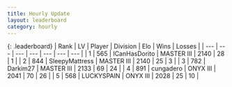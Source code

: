 ```yaml
---
title: Hourly Update
layout: leaderboard
category: hourly
---
```


{: .leaderboard}
| Rank | LV | Player | Division | Elo | Wins | Losses |
| --- | --- | --- | --- | --- | --- | --- |
| <span data-change="0">1</span> | 565 | <span title="ID: 415713">ICanHasDorito</span> | MASTER III | <span data-change="0">2140</span> | <span data-change="0">28</span> | <span data-change="0">1</span> |
| <span data-change="1">2</span> | 844 | <span title="ID: 153129">SleepyMattress</span> | MASTER III | <span data-change="11">2140</span> | <span data-change="2">25</span> | <span data-change="0">3</span> |
| <span data-change="-1">3</span> | 782 | <span title="ID: 694036">Darkim27</span> | MASTER III | <span data-change="0">2133</span> | <span data-change="0">69</span> | <span data-change="0">24</span> |
| <span data-change="0">4</span> | 891 | <span title="ID: 54134">cungadero</span> | ONYX III | <span data-change="0">2041</span> | <span data-change="0">70</span> | <span data-change="0">26</span> |
| <span data-change="0">5</span> | 568 | <span title="ID: 623829">LUCKYSPAIN</span> | ONYX III | <span data-change="0">2028</span> | <span data-change="0">25</span> | <span data-change="0">10</span> |